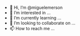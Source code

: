 - 👋 Hi, I’m @miguelemerson
- 👀 I’m interested in ...
- 🌱 I’m currently learning ...
- 💞️ I’m looking to collaborate on ...
- 📫 How to reach me ...

<!---
miguelemerson/miguelemerson is a ✨ special ✨ repository because its `README.md` (this file) appears on your GitHub profile.
You can click the Preview link to take a look at your changes.
--->
